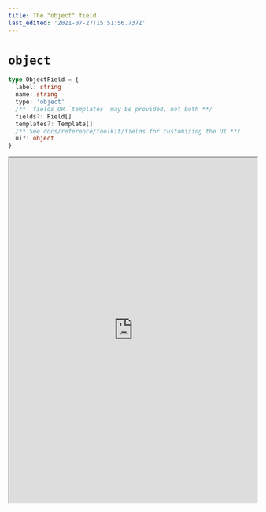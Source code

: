 ```yaml
---
title: The "object" field
last_edited: '2021-07-27T15:51:56.737Z'
---
```


# `object`

```ts
type ObjectField = {
  label: string
  name: string
  type: 'object'
  /** `fields OR `templates` may be provided, not both **/
  fields?: Field[]
  templates?: Template[]
  /** See docs/reference/toolkit/fields for customizing the UI **/
  ui?: object
}
```

<iframe width="100%" height="700px" src="https://tina-playground.vercel.app/iframe/object" />

### As a `list`

> Note: you can set `defaultItem` to auto-populate new items as they're added

<iframe width="100%" height="700px" src="https://tina-playground.vercel.app/iframe/object-list-data" />

### With multiple `templates`

If you always want your object to have the same fields, use the `fields` property. But if an object can be one of any different shape, define them as `templates`.

<iframe width="100%" height="700px" src="https://tina-playground.vercel.app/iframe/object-list-templates" />
